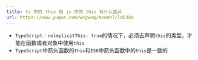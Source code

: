 ```yaml
---
title: ts 中的 this 和 js 中的 this 有什么差异
url: https://www.yuque.com/wcywxq/mxunh7/ld83ko
---
```


- `TypeScript`：`nolmplicitThis: true`的情况下，必须去声明`this`的类型，才能在函数或者对象中使用`this`
- `TypeScript`中箭头函数的`this`和`ES6`中箭头函数中的`this`是一致的
